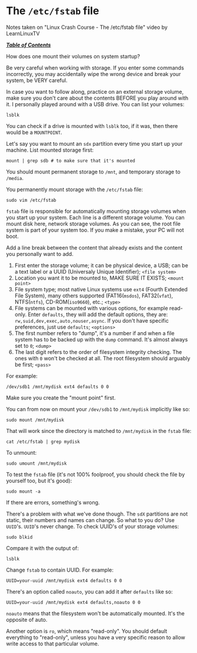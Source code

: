 # The `/etc/fstab` file

Notes taken on "Linux Crash Course - The /etc/fstab file" video by LearnLinuxTV

[***Table of Contents***](/README.md)

How does one mount their volumes on system startup?

Be very careful when working with storage. If you enter some commands
incorrectly, you may accidentally wipe the wrong device and break your system,
be VERY careful.

In case you want to follow along, practice on an external storage volume, make 
sure you don't care about the contents BEFORE you play around with it. I
personally played around with a USB drive. You can list your volumes:

    lsblk

You can check if a drive is mounted with `lsblk` too, if it was, then there
would be a `MOUNTPOINT`. 

Let's say you want to mount an `sdx` partition every time you start up your
machine. List mounted storage first:

    mount | grep sdb # to make sure that it's mounted

You should mount permanent storage to `/mnt`, and temporary storage to
`/media`.

You permanently mount storage with the `/etc/fstab` file:

    sudo vim /etc/fstab

`fstab` file is responsible for automatically mounting storage volumes when you
start up your system. Each line is a different storage volume. You can mount 
disk here, network storage volumes. As you can see, the root file system is
part of your system too. If you make a mistake, your PC will not boot.

Add a line break between the content that already exists and the content you
personally want to add.

1. First enter the storage volume; it can be physical device, a USB; can be a
   text label or a UUID (Universaly Unique Identifier); `<file system>`
1. Location you want it to be mounted to, MAKE SURE IT EXISTS; `<mount point>`
1. File system type; most native Linux systems use `ext4` (Fourth Extended File
   System), many others supported (FAT16(`msdos`), FAT32(`vfat`), NTFS(`ntfs`),
   CD-ROM(`iso9660`), etc.; `<type>`
1. File systems can be mounted with various options, for example read-only.
   Enter `defaults`, they will add the default options, they are:
   `rw,suid,dev,exec,auto,nouser,async`. If you don't have specific
   preferences, just use `defaults`; `<options>`
1. The first number refers to "dump", it's a number if and when a file system
   has to be backed up with the `dump` command. It's almost always set to `0`;
   `<dump>`
1. The last digit refers to the order of filesystem integrity checking. The
   ones with `0` won't be checked at all. The root filesystem should arguably
   be first; `<pass>`

For example:

    /dev/sdb1 /mnt/mydisk ext4 defaults 0 0

Make sure you create the "mount point" first.

You can from now on mount your `/dev/sdb1` to `/mnt/mydisk` implicitly like so:

    sudo mount /mnt/mydisk

That will work since the directory is matched to `/mnt/mydisk` in the `fstab`
file:

    cat /etc/fstab | grep mydisk

To unmount:

    sudo umount /mnt/mydisk

To test the `fstab` file (it's not 100% foolproof, you should check the file by
yourself too, but it's good):

    sudo mount -a

If there are errors, something's wrong.

There's a problem with what we've done though. The `sdX` partitions are not
static, their numbers and names can change. So what to you do? Use `UUID`'s.
`UUID`'s never change. To check UUID's of your storage volumes:

    sudo blkid

Compare it with the output of:

    lsblk

Change `fstab` to contain UUID. For example:

    UUID=your-uuid /mnt/mydisk ext4 defaults 0 0

There's an option called `noauto`, you can add it after `defaults` like so:

    UUID=your-uuid /mnt/mydisk ext4 defaults,noauto 0 0
    
`noauto` means that the filesystem won't be automatically mounted. It's the
opposite of auto. 

Another option is `ro`, which means "read-only". You should default everything
to "read-only", unless you have a very specific reason to allow write access to
that particular volume.
